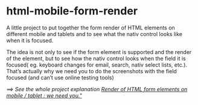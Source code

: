 html-mobile-form-render
=======================

A little project to put together the form render of HTML elements on different mobile and tablets and to see what the nativ control looks like when it is focused.

The idea is not only to see if the form element is supported and the render of the element, but to see how the nativ control looks when the field it is focused( eg. keyboard changes for email, search, nativ select lists, etc.). That’s actually why we need you to do the screenshots with the field focused (and can’t use online testing tools)

*==> See the whole project explanation <a href="http://www.inpixelitrust.fr/blog/en/render-of-html-elements-on-mobile-tablet-we-need-you/">Render of HTML form elements on mobile / tablet : we need you."</a>*

